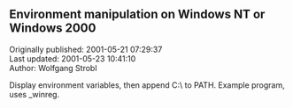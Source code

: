 ## Environment manipulation on Windows NT or Windows 2000  
Originally published: 2001-05-21 07:29:37  
Last updated: 2001-05-23 10:41:10  
Author: Wolfgang Strobl  
  
Display environment variables, then append C:\\ to PATH. Example program, uses _winreg.
